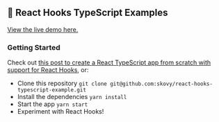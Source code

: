 ## 🎣 React Hooks TypeScript Examples

[View the live demo here.](https://react-hooks-typescript-example-ljpijrbetn.now.sh/)

### Getting Started

Check out [this post to create a React TypeScript app from scratch with support for React Hooks](https://medium.com/@skovy/using-react-hooks-with-typescript-aae6c7b2a3a9), or:

- Clone this repository `git clone git@github.com:skovy/react-hooks-typescript-example.git`
- Install the dependencies `yarn install`
- Start the app `yarn start`
- Experiment with React Hooks!

